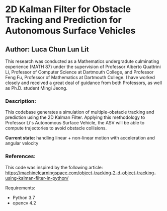 # 2D Kalman Filter for Obstacle Tracking and Prediction for Autonomous Surface Vehicles 

## Author: Luca Chun Lun Lit

This research was conducted as a Mathematics undergradute culminating experience (MATH 87) under the supervision of Professor Alberto Quattrini Li, Professor of Computer Science at Dartmouth College, and Professor Feng Fu, Professor of Mathematics at Dartmouth College. I have worked closely and received a great deal of guidance from both Professors, as well as Ph.D. student Mingi Jeong. 

### Description: 
This codebase generates a simulation of multiple-obstacle tracking and prediction using the 2D Kalman Filter. Applying this methodology to Professor Li's Autonomous Surface Vehicle, the ASV will be able to compute trajectories to avoid obstacle collisions. 

**Current state:** handling linear + non-linear motion with acceleration and angular velocity



### References: 
This code was inspired by the following article: 
https://machinelearningspace.com/object-tracking-2-d-object-tracking-using-kalman-filter-in-python/

Requirements:
- Python 3.7 
- opencv 4.2


